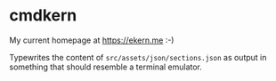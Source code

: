 # cmdkern
My current homepage at https://ekern.me :-)

Typewrites the content of `src/assets/json/sections.json` as output in something that should resemble a terminal emulator.
